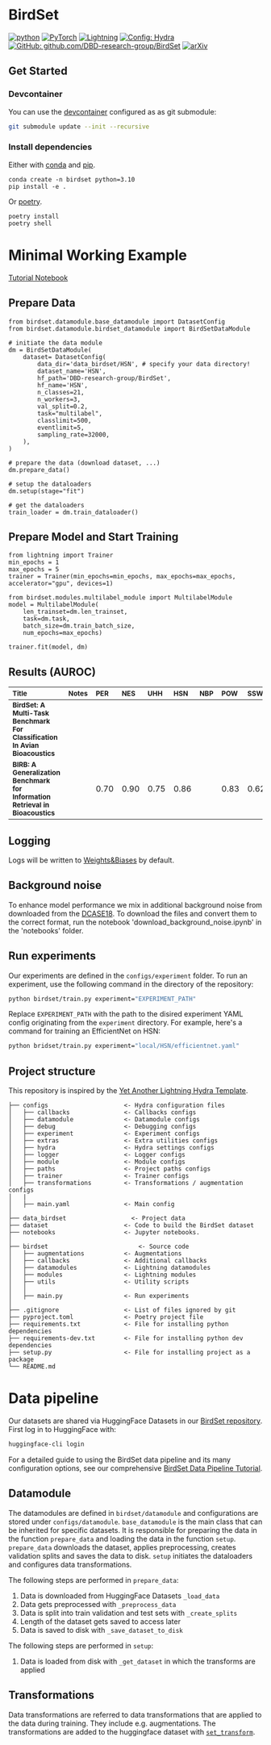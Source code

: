 # BirdSet 


[![python](https://img.shields.io/badge/-Python_3.10-blue?logo=python&logoColor=white)](https://github.com/pre-commit/pre-commit)
<a href="https://pytorch.org/get-started/locally/"><img alt="PyTorch" src="https://img.shields.io/badge/PyTorch-ee4c2c?logo=pytorch&logoColor=white"></a>
<a href="https://pytorchlightning.ai/"><img alt="Lightning" src="https://img.shields.io/badge/-Lightning-792ee5?logo=pytorchlightning&logoColor=white"></a>
<a href="https://hydra.cc/"><img alt="Config: Hydra" src="https://img.shields.io/badge/Config-Hydra-89b8cd"></a>
<a href="https://github.com/DBD-research-group/BirdSet"><img alt="GitHub: github.com/DBD-research-group/BirdSet " src="https://img.shields.io/badge/-BirdSet-017F2F?style=flat&logo=github&labelColor=gray"></a>
[![arXiv](https://img.shields.io/badge/arXiv-1234.56789-b31b1b.svg)](https://arxiv.org/abs/2403.10380)


## Get Started

### Devcontainer

You can use the [devcontainer](https://code.visualstudio.com/docs/devcontainers/containers) configured as as git submodule:
```bash
git submodule update --init --recursive
```

### Install dependencies

Either with [conda](https://docs.conda.io/en/latest/) and [pip](https://pip.pypa.io/en/stable/).
```
conda create -n birdset python=3.10
pip install -e .
```

Or [poetry](https://python-poetry.org/).
```
poetry install
poetry shell
```



# Minimal Working Example

<!-- ## Log in to Huggingface

Our datasets are shared via HuggingFace Datasets in our [HuggingFace BirdSet repository](https://huggingface.co/datasets/DBD-research-group/birdset_v1). Huggingface is a central hub for sharing and utilizing datasets and models, particularly beneficial for machine learning and data science projects. For accessing private datasets hosted on HuggingFace, you need to be authenticated. Here's how you can log in to HuggingFace:

1. **Install HuggingFace CLI**: If you haven't already, you need to install the HuggingFace CLI (Command Line Interface). This tool enables you to interact with HuggingFace services directly from your terminal. You can install it using pip:

   ```bash
   pip install huggingface_hub
   ```

2. **Login via CLI**: Once the HuggingFace CLI is installed, you can log in to your HuggingFace account directly from your terminal. This step is essential for accessing private datasets or contributing to the HuggingFace community. Use the following command:

   ```bash
   huggingface-cli login
   ```

   After executing this command, you'll be prompted to enter your HuggingFace credentials ([User Access Token](https://huggingface.co/docs/hub/security-tokens)). Once authenticated, your credentials will be saved locally, allowing seamless access to HuggingFace resources. -->
[Tutorial Notebook](https://github.com/DBD-research-group/BirdSet/blob/main/notebooks/tutorials/birdset-pipeline_tutorial.ipynb)
## Prepare Data

```
from birdset.datamodule.base_datamodule import DatasetConfig
from birdset.datamodule.birdset_datamodule import BirdSetDataModule

# initiate the data module
dm = BirdSetDataModule(
    dataset= DatasetConfig(
        data_dir='data_birdset/HSN', # specify your data directory!
        dataset_name='HSN',
        hf_path='DBD-research-group/BirdSet',
        hf_name='HSN',
        n_classes=21,
        n_workers=3,
        val_split=0.2,
        task="multilabel",
        classlimit=500,
        eventlimit=5,
        sampling_rate=32000,
    ),
)

# prepare the data (download dataset, ...)
dm.prepare_data()

# setup the dataloaders
dm.setup(stage="fit")

# get the dataloaders
train_loader = dm.train_dataloader()
```

## Prepare Model and Start Training

```
from lightning import Trainer
min_epochs = 1
max_epochs = 5
trainer = Trainer(min_epochs=min_epochs, max_epochs=max_epochs, accelerator="gpu", devices=1)

from birdset.modules.multilabel_module import MultilabelModule
model = MultilabelModule(
    len_trainset=dm.len_trainset,
    task=dm.task,
    batch_size=dm.train_batch_size,
    num_epochs=max_epochs)

trainer.fit(model, dm)
```

## Results (AUROC)
| <sub>Title</sub> | <sub>Notes</sub> |<sub>PER</sub> | <sub>NES</sub> | <sub>UHH</sub> | <sub>HSN</sub> | <sub>NBP</sub> | <sub>POW</sub> | <sub>SSW</sub> | <sub>SNE</sub>  | <sub>Overall</sub> | <sub>Code</sub> |
| :----| :--- | :--- | :--- | :--- | :--- | :--- | :--- | :--- | :--- | :--- | :--- |
| <sub>**BirdSet: A Multi-Task Benchmark For Classification In Avian Bioacoustics**</sub> | | | | | | | |
| <sub>**BIRB: A Generalization Benchmark for Information Retrieval in Bioacoustics**</sub> | |0.70 |0.90 |0.75 |0.86 | |0.83 |  0.62 | 0.69 | | |
## Logging
Logs will be written to [Weights&Biases](https://wandb.ai/) by default.

## Background noise
To enhance model performance we mix in additional background noise from downloaded from the [DCASE18](https://dcase.community/challenge2018/index). To download the files and convert them to the correct format, run the notebook 'download_background_noise.ipynb' in the 'notebooks' folder.

## Run experiments

Our experiments are defined in the `configs/experiment` folder. To run an experiment, use the following command in the directory of the repository:

``` bash
python birdset/train.py experiment="EXPERIMENT_PATH"
```
Replace `EXPERIMENT_PATH` with the path to the disired experiment YAML config originating from the `experiment` directory. For example, here's a command for training an EfficientNet on HSN: 

``` bash
python bridset/train.py experiment="local/HSN/efficientnet.yaml"
```


## Project structure

This repository is inspired by the [Yet Another Lightning Hydra Template](https://github.com/gorodnitskiy/yet-another-lightning-hydra-template).

```
├── configs                     <- Hydra configuration files
│   ├── callbacks               <- Callbacks configs
│   ├── datamodule              <- Datamodule configs
│   ├── debug                   <- Debugging configs
│   ├── experiment              <- Experiment configs
│   ├── extras                  <- Extra utilities configs
│   ├── hydra                   <- Hydra settings configs
│   ├── logger                  <- Logger configs
│   ├── module                  <- Module configs
│   ├── paths                   <- Project paths configs
│   ├── trainer                 <- Trainer configs
│   ├── transformations         <- Transformations / augmentation configs
│   |
│   ├── main.yaml               <- Main config
│
├── data_birdset                  <- Project data
├── dataset                     <- Code to build the BirdSet dataset
├── notebooks                   <- Jupyter notebooks.
│
├── birdset                         <- Source code
│   ├── augmentations           <- Augmentations
│   ├── callbacks               <- Additional callbacks
│   ├── datamodules             <- Lightning datamodules
│   ├── modules                 <- Lightning modules
│   ├── utils                   <- Utility scripts
│   │
│   ├── main.py                 <- Run experiments
│
├── .gitignore                  <- List of files ignored by git
├── pyproject.toml              <- Poetry project file
├── requirements.txt            <- File for installing python dependencies
├── requirements-dev.txt        <- File for installing python dev dependencies
├── setup.py                    <- File for installing project as a package
└── README.md
```

# Data pipeline

Our datasets are shared via HuggingFace Datasets in our [BirdSet repository](https://huggingface.co/datasets/DBD-research-group/birdset_v1).
First log in to HuggingFace with:
```bash
huggingface-cli login
```

For a detailed guide to using the BirdSet data pipeline and its many configuration options, see our comprehensive [BirdSet Data Pipeline Tutorial](notebooks/tutorials/birdset-pipeline_tutorial.ipynb).

## Datamodule

The datamodules are defined in `birdset/datamodule` and configurations are stored under `configs/datamodule`.
`base_datamodule` is the main class that can be inherited for specific datasets. It is responsible for preparing the data in the function `prepare_data` and loading the data in the function `setup`. `prepare_data` downloads the dataset, applies preprocessing, creates validation splits and saves the data to disk. `setup` initiates the dataloaders and configures data transformations.

The following steps are performed in `prepare_data`:

1. Data is downloaded from HuggingFace Datasets `_load_data`
2. Data gets preprocessed with `_preprocess_data`
3. Data is split into train validation and test sets with `_create_splits`
4. Length of the dataset gets saved to access later
5. Data is saved to disk with `_save_dataset_to_disk`

The following steps are performed in `setup`:
1. Data is loaded from disk with `_get_dataset` in which the transforms are applied

## Transformations

Data transformations are referred to data transformations that are applied to the data during training. They include e.g. augmentations. The transformations are added to the huggingface dataset with [`set_transform`](https://huggingface.co/docs/datasets/main/en/package_reference/main_classes#datasets.Dataset.set_transform).




